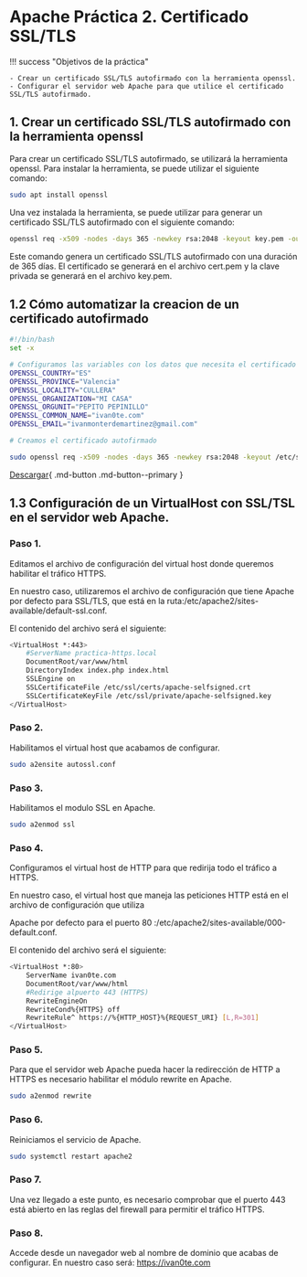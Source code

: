 # Apache Práctica 2. Certificado SSL/TLS

!!! success "Objetivos de la práctica"

    - Crear un certificado SSL/TLS autofirmado con la herramienta openssl.
    - Configurar el servidor web Apache para que utilice el certificado SSL/TLS autofirmado.

## 1. Crear un certificado SSL/TLS autofirmado con la herramienta openssl

Para crear un certificado SSL/TLS autofirmado, se utilizará la herramienta openssl. Para instalar la herramienta, se puede utilizar el siguiente comando:

```bash
sudo apt install openssl
```

Una vez instalada la herramienta, se puede utilizar para generar un certificado SSL/TLS autofirmado con el siguiente comando:

```bash
openssl req -x509 -nodes -days 365 -newkey rsa:2048 -keyout key.pem -out cert.pem
```

Este comando genera un certificado SSL/TLS autofirmado con una duración de 365 días. El certificado se generará en el archivo cert.pem y la clave privada se generará en el archivo key.pem.

## 1.2 Cómo automatizar la creacion de un certificado autofirmado

```bash
#!/bin/bash
set -x

# Configuramos las variables con los datos que necesita el certificado
OPENSSL_COUNTRY="ES"
OPENSSL_PROVINCE="Valencia"
OPENSSL_LOCALITY="CULLERA"
OPENSSL_ORGANIZATION="MI CASA"
OPENSSL_ORGUNIT="PEPITO PEPINILLO"
OPENSSL_COMMON_NAME="ivan0te.com"
OPENSSL_EMAIL="ivanmonterdemartinez@gmail.com"

# Creamos el certificado autofirmado

sudo openssl req -x509 -nodes -days 365 -newkey rsa:2048 -keyout /etc/ssl/private/apache-selfsigned.key -out /etc/ssl/certs/apache-selfsigned.crt -subj "/C=$OPENSSL_COUNTRY/ST=$OPENSSL_PROVINCE/L=$OPENSSL_LOCALITY/O=$OPENSSL_ORGANIZATION/OU=$OPENSSL_ORGUNIT/CN=$OPENSSL_COMMON_NAME/emailAddress=$OPENSSL_EMAIL"
```
[Descargar](../scripts/autossl.sh){ .md-button .md-button--primary }

## 1.3 Configuración de un VirtualHost con SSL/TSL en el servidor web Apache.

### Paso 1.

Editamos el archivo de configuración del virtual host donde queremos habilitar el tráfico HTTPS.

En nuestro caso, utilizaremos el archivo de configuración que tiene Apache por defecto para SSL/TLS, que está en la ruta:/etc/apache2/sites-available/default-ssl.conf.

El contenido del archivo será el siguiente:

```bash
<VirtualHost *:443>
    #ServerName practica-https.local
    DocumentRoot/var/www/html
    DirectoryIndex index.php index.html
    SSLEngine on
    SSLCertificateFile /etc/ssl/certs/apache-selfsigned.crt
    SSLCertificateKeyFile /etc/ssl/private/apache-selfsigned.key
</VirtualHost>
```

### Paso 2.

Habilitamos el virtual host que acabamos de configurar.

```bash
sudo a2ensite autossl.conf
```

### Paso 3.

Habilitamos el modulo SSL en Apache.

```bash
sudo a2enmod ssl
```

### Paso 4.

Configuramos el virtual host de HTTP para que redirija todo el tráfico a HTTPS.

En nuestro caso, el virtual host que maneja las peticiones HTTP está en el archivo de configuración que utiliza

Apache por defecto para el puerto 80 :/etc/apache2/sites-available/000-default.conf.

El contenido del archivo será el siguiente:

```bash
<VirtualHost *:80>
    ServerName ivan0te.com
    DocumentRoot/var/www/html
    #Redirige alpuerto 443 (HTTPS)
    RewriteEngineOn
    RewriteCond%{HTTPS} off
    RewriteRule^ https://%{HTTP_HOST}%{REQUEST_URI} [L,R=301]
</VirtualHost>
```

### Paso 5.

Para que el servidor web Apache pueda hacer la redirección de HTTP a HTTPS es necesario habilitar el módulo rewrite en Apache.

```bash
sudo a2enmod rewrite
```

### Paso 6.

Reiniciamos el servicio de Apache.

```bash
sudo systemctl restart apache2
```

### Paso 7.

Una vez llegado a este punto, es necesario comprobar que el puerto 443 está abierto en las reglas del firewall para permitir el tráfico HTTPS.

### Paso 8.

Accede desde un navegador web al nombre de dominio que acabas de configurar. En nuestro caso será: https://ivan0te.com